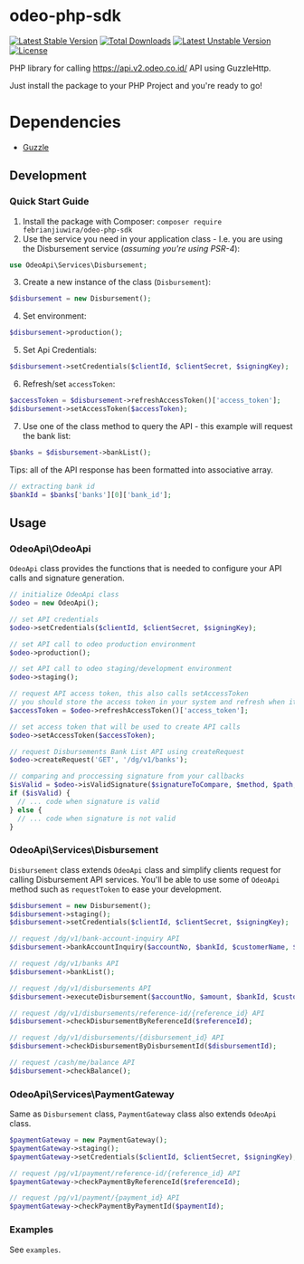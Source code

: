 # odeo-php-sdk

[![Latest Stable Version](https://poser.pugx.org/febrianjiuwira/odeo-php-sdk/v/stable)](https://packagist.org/packages/febrianjiuwira/odeo-php-sdk)
[![Total Downloads](https://poser.pugx.org/febrianjiuwira/odeo-php-sdk/downloads)](https://packagist.org/packages/febrianjiuwira/odeo-php-sdk)
[![Latest Unstable Version](https://poser.pugx.org/febrianjiuwira/odeo-php-sdk/v/unstable)](https://packagist.org/packages/febrianjiuwira/odeo-php-sdk)
[![License](https://poser.pugx.org/febrianjiuwira/odeo-php-sdk/license)](https://packagist.org/packages/febrianjiuwira/odeo-php-sdk)

PHP library for calling https://api.v2.odeo.co.id/ API using GuzzleHttp.

Just install the package to your PHP Project and you're ready to go!

# Dependencies
* [Guzzle](http://docs.guzzlephp.org/en/stable/quickstart.html)

## Development
### Quick Start Guide
1. Install the package with Composer: `composer require febrianjiuwira/odeo-php-sdk` 
2. Use the service you need in your application class - I.e. you are using the Disbursement service (*assuming you're using PSR-4*):
 ```php
use OdeoApi\Services\Disbursement;
```
3. Create a new instance of the class (`Disbursement`):
```php
$disbursement = new Disbursement();
```
4. Set environment:
```php
$disbursement->production();
```
5. Set Api Credentials:
```php
$disbursement->setCredentials($clientId, $clientSecret, $signingKey);
```
6. Refresh/set `accessToken`:
```php
$accessToken = $disbursement->refreshAccessToken()['access_token'];
$disbursement->setAccessToken($accessToken);
```
7. Use one of the class method to query the API - this example will request the bank list:
```php
$banks = $disbursement->bankList();
```
Tips: all of the API response has been formatted into associative array.
```php
// extracting bank id
$bankId = $banks['banks'][0]['bank_id'];
```

## Usage
### OdeoApi\OdeoApi
`OdeoApi` class provides the functions that is needed to configure your API calls and signature generation.
```php
// initialize OdeoApi class
$odeo = new OdeoApi();

// set API credentials
$odeo->setCredentials($clientId, $clientSecret, $signingKey);

// set API call to odeo production environment
$odeo->production();

// set API call to odeo staging/development environment
$odeo->staging();

// request API access token, this also calls setAccessToken
// you should store the access token in your system and refresh when it expires
$accessToken = $odeo->refreshAccessToken()['access_token'];

// set access token that will be used to create API calls
$odeo->setAccessToken($accessToken);

// request Disbursements Bank List API using createRequest
$odeo->createRequest('GET', '/dg/v1/banks');

// comparing and proccessing signature from your callbacks
$isValid = $odeo->isValidSignature($signatureToCompare, $method, $path, $timestamp, $body);
if ($isValid) {
  // ... code when signature is valid
} else {
  // ... code when signature is not valid
}
```

### OdeoApi\Services\Disbursement
`Disbursement` class extends `OdeoApi` class and simplify clients request for calling Disbursement API services. You'll be able to use some of `OdeoApi` method such as `requestToken` to ease your development.
```php
$disbursement = new Disbursement();
$disbursement->staging();
$disbursement->setCredentials($clientId, $clientSecret, $signingKey);

// request /dg/v1/bank-account-inquiry API
$disbursement->bankAccountInquiry($accountNo, $bankId, $customerName, $withValidation);

// request /dg/v1/banks API
$disbursement->bankList();

// request ​/dg​/v1​/disbursements API
$disbursement->executeDisbursement($accountNo, $amount, $bankId, $customerName, $referenceId, $description);

// request /dg/v1/disbursements/reference-id/{reference_id} API
$disbursement->checkDisbursementByReferenceId($referenceId);

// request /dg/v1/disbursements/{disbursement_id} API
$disbursement->checkDisbursementByDisbursementId($disbursementId);

// request /cash/me/balance API
$disbursement->checkBalance();
```

### OdeoApi\Services\PaymentGateway
Same as `Disbursement` class, `PaymentGateway` class also extends `OdeoApi` class.
 
```php
$paymentGateway = new PaymentGateway();
$paymentGateway->staging();
$paymentGateway->setCredentials($clientId, $clientSecret, $signingKey);

// request /pg/v1/payment/reference-id/{reference_id} API
$paymentGateway->checkPaymentByReferenceId($referenceId);

// request /pg/v1/payment/{payment_id} API
$paymentGateway->checkPaymentByPaymentId($paymentId);
```

### Examples
See `examples`. 